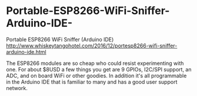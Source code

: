 # Portable-ESP8266-WiFi-Sniffer-Arduino-IDE-
Portable ESP8266 WiFi Sniffer (Arduino IDE)
http://www.whiskeytangohotel.com/2016/12/portesp8266-wifi-sniffer-arduino-ide.html

The ESP8266 modules are so cheap who could resist experimenting with one.  For about $8USD a few things you get are 9 GPIOs, I2C/SPI support, an ADC, and on board WiFi or other goodies.  In addition it's all programmable in the Arduino IDE that is familiar to many and has a good user support network.
